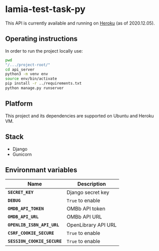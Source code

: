 # lamia-test-task-py

This API is currently available and running on [Heroku](https://lamia-py-api.herokuapp.com/) (as of 2020.12.05).

## Operating instructions

In order to run the project locally use:

```bash
pwd
"/.../project-root/"
cd api_server
python3 -m venv env
source env/bin/activate
pip install -r ../requirements.txt
python manage.py runserver
```

## Platform

This project and its dependencies are supported on Ubuntu and Heroku VM.

## Stack

- Django
- Gunicorn

## Environmant variables

| Name                        | Description         |
| --------------------------- | ------------------- |
| **`SECRET_KEY`**            | Django secret key   |
| **`DEBUG`**                 | `True` to enable    |
| **`OMDB_API_TOKEN`**        | OMBb API token      |
| **`OMDB_API_URL`**          | OMBb API URL        |
| **`OPENLIB_ISBN_API_URL`**  | OpenLibrary API URL |
| **`CSRF_COOKIE_SECURE`**    | `True` to enable    |
| **`SESSION_COOKIE_SECURE`** | `True` to enable    |
